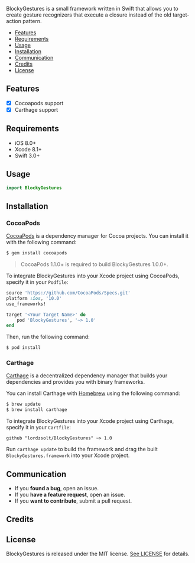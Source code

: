 BlockyGestures is a small framework written in Swift that allows you to create gesture recognizers that execute a closure instead of the old target-action pattern.

- [Features](#features)
- [Requirements](#requirements)
- [Usage](#usage)
- [Installation](#installation)
- [Communication](#communication)
- [Credits](#credits)
- [License](#license)

## Features

- [x] Cocoapods support
- [x] Carthage support

## Requirements

- iOS 8.0+
- Xcode 8.1+
- Swift 3.0+

## Usage

```swift
import BlockyGestures
```

## Installation

### CocoaPods

[CocoaPods](http://cocoapods.org) is a dependency manager for Cocoa projects. You can install it with the following command:

```bash
$ gem install cocoapods
```

> CocoaPods 1.1.0+ is required to build BlockyGestures 1.0.0+.

To integrate BlockyGestures into your Xcode project using CocoaPods, specify it in your `Podfile`:

```ruby
source 'https://github.com/CocoaPods/Specs.git'
platform :ios, '10.0'
use_frameworks!

target '<Your Target Name>' do
    pod 'BlockyGestures', '~> 1.0'
end
```

Then, run the following command:

```bash
$ pod install
```

### Carthage

[Carthage](https://github.com/Carthage/Carthage) is a decentralized dependency manager that builds your dependencies and provides you with binary frameworks.

You can install Carthage with [Homebrew](http://brew.sh/) using the following command:

```bash
$ brew update
$ brew install carthage
```

To integrate BlockyGestures into your Xcode project using Carthage, specify it in your `Cartfile`:

```ogdl
github "lordzsolt/BlockyGestures" ~> 1.0
```

Run `carthage update` to build the framework and drag the built `BlockyGestures.framework` into your Xcode project.

## Communication

- If you **found a bug**, open an issue.
- If you **have a feature request**, open an issue.
- If you **want to contribute**, submit a pull request.

## Credits

## License

BlockyGestures is released under the MIT license. [See LICENSE](https://github.com/lordzsolt/BlockyGestures/blob/master/LICENSE) for details.